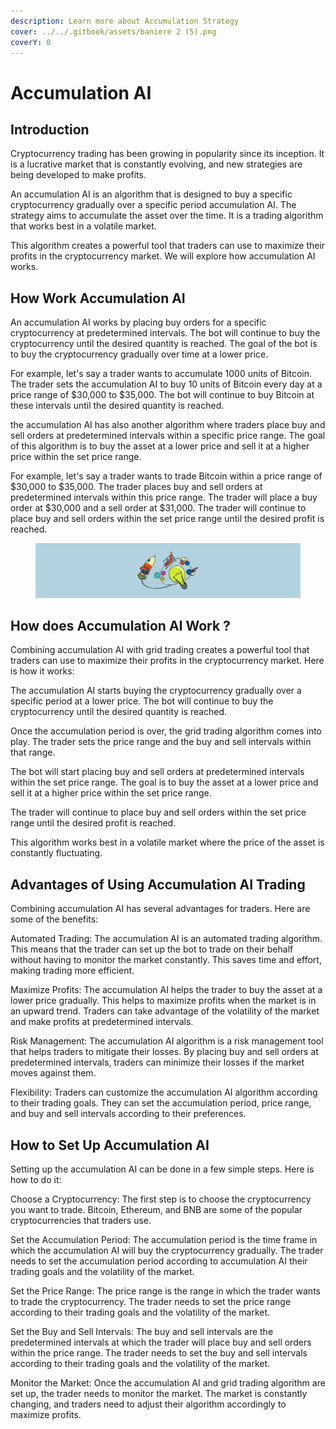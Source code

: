 ```yaml
---
description: Learn more about Accumulation Strategy
cover: ../../.gitbook/assets/baniere 2 (5).png
coverY: 0
---
```


# Accumulation AI

## **Introduction**

Cryptocurrency trading has been growing in popularity since its inception. It is a lucrative market that is constantly evolving, and new strategies are being developed to make profits.

An accumulation AI  is an algorithm that is designed to buy a specific cryptocurrency gradually over a specific period accumulation AI. The strategy aims to accumulate the asset over the time. It is a trading algorithm that works best in a volatile market.

This algorithm creates a powerful tool that traders can use to maximize their profits in the cryptocurrency market. We will explore how accumulation AI works.

## **How Work Accumulation AI**

An accumulation AI works by placing buy orders for a specific cryptocurrency at predetermined intervals. The bot will continue to buy the cryptocurrency until the desired quantity is reached. The goal of the bot is to buy the cryptocurrency gradually over time at a lower price.

For example, let's say a trader wants to accumulate 1000 units of Bitcoin. The trader sets the accumulation AI to buy 10 units of Bitcoin every day at a price range of $30,000 to $35,000. The bot will continue to buy Bitcoin at these intervals until the desired quantity is reached.

the accumulation AI has also another algorithm where traders place buy and sell orders at predetermined intervals within a specific price range. The goal of this algorithm is to buy the asset at a lower price and sell it at a higher price within the set price range.

For example, let's say a trader wants to trade Bitcoin within a price range of $30,000 to $35,000. The trader places buy and sell orders at predetermined intervals within this price range. The trader will place a buy order at $30,000 and a sell order at $31,000. The trader will continue to place buy and sell orders within the set price range until the desired profit is reached.

<figure><img src="../../.gitbook/assets/baniere 2 (28) (1) (1).png" alt=""><figcaption></figcaption></figure>

## **How does Accumulation AI Work ?**

Combining accumulation AI with grid trading creates a powerful tool that traders can use to maximize their profits in the cryptocurrency market. Here is how it works:

The accumulation AI starts buying the cryptocurrency gradually over a specific period at a lower price. The bot will continue to buy the cryptocurrency until the desired quantity is reached.

Once the accumulation period is over, the grid trading algorithm comes into play. The trader sets the price range and the buy and sell intervals within that range.

The bot will start placing buy and sell orders at predetermined intervals within the set price range. The goal is to buy the asset at a lower price and sell it at a higher price within the set price range.

The trader will continue to place buy and sell orders within the set price range until the desired profit is reached.

This algorithm works best in a volatile market where the price of the asset is constantly fluctuating.

## **Advantages of Using Accumulation AI Trading**

Combining accumulation AI has several advantages for traders. Here are some of the benefits:

Automated Trading: The accumulation AI is an automated trading algorithm. This means that the trader can set up the bot to trade on their behalf without having to monitor the market constantly. This saves time and effort, making trading more efficient.

Maximize Profits: The accumulation AI helps the trader to buy the asset at a lower price gradually. This helps to maximize profits when the market is in an upward trend. Traders can take advantage of the volatility of the market and make profits at predetermined intervals.

Risk Management: The accumulation AI algorithm is a risk management tool that helps traders to mitigate their losses. By placing buy and sell orders at predetermined intervals, traders can minimize their losses if the market moves against them.

Flexibility: Traders can customize the accumulation AI algorithm according to their trading goals. They can set the accumulation period, price range, and buy and sell intervals according to their preferences.

## **How to Set Up Accumulation AI**

Setting up the accumulation AI can be done in a few simple steps. Here is how to do it:

Choose a Cryptocurrency: The first step is to choose the cryptocurrency you want to trade. Bitcoin, Ethereum, and BNB are some of the popular cryptocurrencies that traders use.

Set the Accumulation Period: The accumulation period is the time frame in which the accumulation AI will buy the cryptocurrency gradually. The trader needs to set the accumulation period according to accumulation AI their trading goals and the volatility of the market.

Set the Price Range: The price range is the range in which the trader wants to trade the cryptocurrency. The trader needs to set the price range according to their trading goals and the volatility of the market.

Set the Buy and Sell Intervals: The buy and sell intervals are the predetermined intervals at which the trader will place buy and sell orders within the price range. The trader needs to set the buy and sell intervals according to their trading goals and the volatility of the market.

Monitor the Market: Once the accumulation AI and grid trading algorithm are set up, the trader needs to monitor the market. The market is constantly changing, and traders need to adjust their algorithm accordingly to maximize profits.

